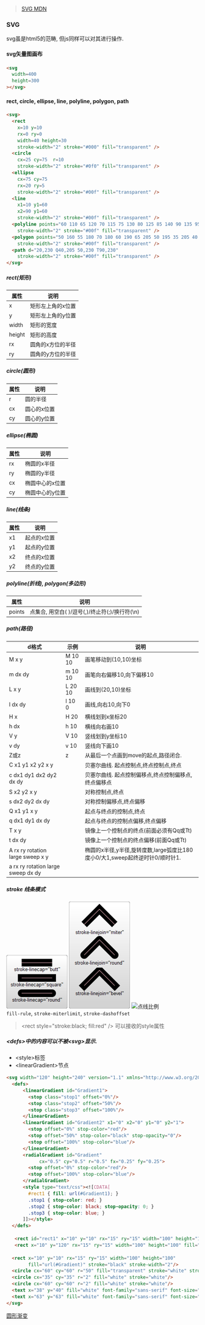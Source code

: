 > [SVG MDN](https://developer.mozilla.org/zh-CN/docs/Web/SVG/Tutorial)

### SVG
svg虽是html5的范畴, 但js同样可以对其进行操作.


#### svg矢量图画布
```html
<svg
  width=400
  height=300
></svg>
```

#### rect, circle, ellipse, line, polyline, polygon, path
```html
<svg>
  <rect
    x=10 y=10
    rx=0 ry=0
    width=40 height=30
    stroke-width="2" stroke="#000" fill="transparent" />
  <circle
    cx=25 cy=75  r=10
    stroke-width="2" stroke="#0f0" fill="transparent" />
  <ellipse
    cx=75 cy=75
    rx=20 ry=5
    stroke-width="2" stroke="#00f" fill="transparent" />
  <line
    x1=10 y1=60
    x2=90 y1=60
    stroke-width="2" stroke="#00f" fill="transparent" />
  <polyline points="60 110 65 120 70 115 75 130 80 125 85 140 90 135 95 150 100 145"
    stroke-width="2" stroke="#00f" fill="transparent" />
  <polygon points="50 160 55 180 70 180 60 190 65 205 50 195 35 205 40 190 30 180 45 180"
    stroke-width="2" stroke="#00f" fill="transparent" />
  <path d="20,230 Q40,205 50,230 T90,230"
    stroke-width="2" stroke="#00f" fill="transparent" />
</svg>
```
##### rect(矩形)
属性|说明
-|-
x|矩形左上角的x位置
y|矩形左上角的y位置
width|矩形的宽度
height|矩形的高度
rx|圆角的x方位的半径
ry|圆角的y方位的半径
##### circle(圆形)
属性|说明
-|-
r|圆的半径
cx|圆心的x位置
cy|圆心的y位置
##### ellipse(椭圆)
属性|说明
-|-
rx|椭圆的x半径
ry|椭圆的y半径
cx|椭圆中心的x位置
cy|椭圆中心的y位置
##### line(线条)
属性|说明
-|-
x1|起点的x位置
y1|起点的y位置
x2|终点的x位置
y2|终点的y位置
##### polyline(折线), polygon(多边形)
属性|说明
-|-
points|点集合, 用空白( )/逗号(,)/终止符(;)/换行符(\n)
##### path(路径)
d格式|示例|说明
-|-|-
M x y|M 10 10|画笔移动到(10,10)坐标
m dx dy|m 10 10|画笔向右偏移10,向下偏移10
L x y|L 20 10|画线到(20,10)坐标
l dx dy|l 10 0|画线,向右10,向下0
H x|H 20|横线划到x坐标20
h dx|h 10|横线向右画10
V y|V 10|竖线划到y坐标10
v dy|v 10|竖线向下画10
Z或z|z|从最后一个点画到move的起点,路径闭合.
C x1 y1 x2 y2 x y| |贝塞尔曲线. 起点控制点,终点控制点,终点
c dx1 dy1 dx2 dy2 dx dy| |贝塞尔曲线. 起点控制偏移点,终点控制偏移点,终点偏移点
S x2 y2 x y||对称控制点,终点
s dx2 dy2 dx dy||对称控制偏移点,终点偏移
Q x1 y1 x y||起点与终点的控制点,终点
q dx1 dy1 dx dy||起点与终点的控制点偏移,终点偏移
T x y||镜像上一个控制点的终点(前面必须有Qq或Tt)
t dx dy||镜像上一个控制点的终点偏移(前面Qq或Tt)
A rx ry rotation large sweep x y||椭圆的x半径,y半径,旋转度数,large弧度比180度小0/大1,sweep起终逆时针0/顺时针1.
a rx ry rotation large sweep dx dy||

##### stroke 线条模式
![线条模式](stroke-linecap.png)
![折线连接](stroke-linejoin.png)
![点线比例](stroke-dasharray.png)<br>
`fill-rule`, `stroke-miterlimit`, `stroke-dashoffset`
> \<rect style="stroke:black; fill:red" /\> 可以接收的style属性

##### \<defs\>中的内容可以不被\<svg\>显示.
- \<style\>标签<br>
- \<linearGradient\>节点<br>
```html
<svg width="120" height="240" version="1.1" xmlns="http://www.w3.org/2000/svg">
  <defs>
      <linearGradient id="Gradient1">
        <stop class="stop1" offset="0%"/>
        <stop class="stop2" offset="50%"/>
        <stop class="stop3" offset="100%"/>
      </linearGradient>
      <linearGradient id="Gradient2" x1="0" x2="0" y1="0" y2="1">
        <stop offset="0%" stop-color="red"/>
        <stop offset="50%" stop-color="black" stop-opacity="0"/>
        <stop offset="100%" stop-color="blue"/>
      </linearGradient>
      <radialGradient id="Gradient"
            cx="0.5" cy="0.5" r="0.5" fx="0.25" fy="0.25">
        <stop offset="0%" stop-color="red"/>
        <stop offset="100%" stop-color="blue"/>
      </radialGradient>
      <style type="text/css"><![CDATA[
        #rect1 { fill: url(#Gradient1); }
        .stop1 { stop-color: red; }
        .stop2 { stop-color: black; stop-opacity: 0; }
        .stop3 { stop-color: blue; }
      ]]></style>
  </defs>
  
   <rect id="rect1" x="10" y="10" rx="15" ry="15" width="100" height="100"/>
   <rect x="10" y="120" rx="15" ry="15" width="100" height="100" fill="url(#Gradient2)"/>

  <rect x="10" y="10" rx="15" ry="15" width="100" height="100"
        fill="url(#Gradient)" stroke="black" stroke-width="2"/>
  <circle cx="60" cy="60" r="50" fill="transparent" stroke="white" stroke-width="2"/>
  <circle cx="35" cy="35" r="2" fill="white" stroke="white"/>
  <circle cx="60" cy="60" r="2" fill="white" stroke="white"/>
  <text x="38" y="40" fill="white" font-family="sans-serif" font-size="10pt">(fx,fy)</text>
  <text x="63" y="63" fill="white" font-family="sans-serif" font-size="10pt">(cx,cy)</text>
</svg>
```
[圆形渐变](radial-grandient.png) 

#####
